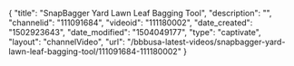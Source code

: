 {
    "title": "SnapBagger Yard Lawn Leaf Bagging Tool",
    "description": "",
    "channelid": "111091684",
    "videoid": "111180002",
    "date_created": "1502923643",
    "date_modified": "1504049177",
    "type": "captivate",
    "layout": "channelVideo",
    "url": "\/bbbusa-latest-videos\/snapbagger-yard-lawn-leaf-bagging-tool\/111091684-111180002"
}